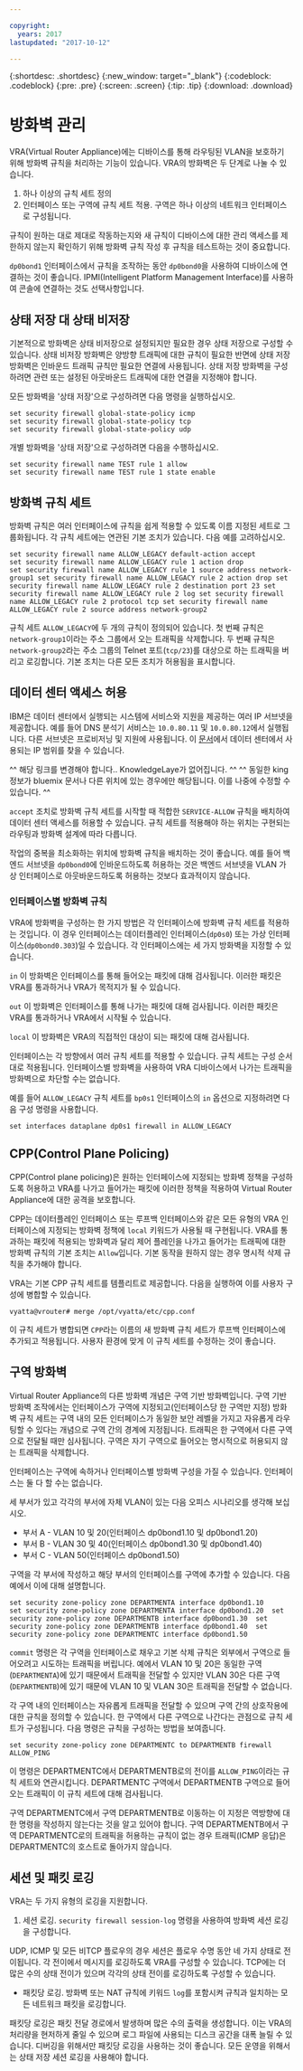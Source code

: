 ```yaml
---

copyright:
  years: 2017
lastupdated: "2017-10-12"

---
```


{:shortdesc: .shortdesc}
{:new_window: target="_blank"}
{:codeblock: .codeblock}
{:pre: .pre}
{:screen: .screen}
{:tip: .tip}
{:download: .download}

# 방화벽 관리
VRA(Virtual Router Appliance)에는 디바이스를 통해 라우팅된 VLAN을 보호하기 위해 방화벽 규칙을 처리하는 기능이 있습니다. VRA의 방화벽은 두 단계로 나눌 수 있습니다. 

1. 하나 이상의 규칙 세트 정의
2. 인터페이스 또는 구역에 규칙 세트 적용. 구역은 하나 이상의 네트워크 인터페이스로 구성됩니다. 

규칙이 원하는 대로 제대로 작동하는지와 새 규칙이 디바이스에 대한 관리 액세스를 제한하지 않는지 확인하기 위해 방화벽 규칙 작성 후 규칙을 테스트하는 것이 중요합니다. 

`dp0bond1` 인터페이스에서 규칙을 조작하는 동안 `dp0bond0`을 사용하여 디바이스에 연결하는 것이 좋습니다. IPMI(Intelligent Platform Management Interface)를 사용하여 콘솔에 연결하는 것도 선택사항입니다. 

## 상태 저장 대 상태 비저장
기본적으로 방화벽은 상태 비저장으로 설정되지만 필요한 경우 상태 저장으로 구성할 수 있습니다. 상태 비저장 방화벽은 양방향 트래픽에 대한 규칙이 필요한 반면에 상태 저장 방화벽은 인바운드 트래픽 규칙만 필요한 연결에 사용됩니다. 상태 저장 방화벽을 구성하려면 관련 또는 설정된 아웃바운드 트래픽에 대한 연결을 지정해야 합니다.

모든 방화벽을 '상태 저장'으로 구성하려면 다음 명령을 실행하십시오. 

```
set security firewall global-state-policy icmp
set security firewall global-state-policy tcp
set security firewall global-state-policy udp
```

개별 방화벽을 '상태 저장'으로 구성하려면 다음을 수행하십시오. 

```
set security firewall name TEST rule 1 allow
set security firewall name TEST rule 1 state enable
```

## 방화벽 규칙 세트
방화벽 규칙은 여러 인터페이스에 규칙을 쉽게 적용할 수 있도록 이름 지정된 세트로 그룹화됩니다. 각 규칙 세트에는 연관된 기본 조치가 있습니다. 다음 예를 고려하십시오. 
```
set security firewall name ALLOW_LEGACY default-action accept
set security firewall name ALLOW_LEGACY rule 1 action drop
set security firewall name ALLOW_LEGACY rule 1 source address network-group1 set security firewall name ALLOW_LEGACY rule 2 action drop set security firewall name ALLOW_LEGACY rule 2 destination port 23 set security firewall name ALLOW_LEGACY rule 2 log set security firewall name ALLOW_LEGACY rule 2 protocol tcp set security firewall name ALLOW_LEGACY rule 2 source address network-group2
```

규칙 세트 `ALLOW_LEGACY`에 두 개의 규칙이 정의되어 있습니다. 첫 번째 규칙은 `network-group1`이라는 주소 그룹에서 오는 트래픽을 삭제합니다. 두 번째 규칙은 `network-group2`라는 주소 그룹의 Telnet 포트(`tcp/23`)를 대상으로 하는 트래픽을 버리고 로깅합니다. 기본 조치는 다른 모든 조치가 허용됨을 표시합니다. 

## 데이터 센터 액세스 허용
IBM은 데이터 센터에서 실행되는 시스템에 서비스와 지원을 제공하는 여러 IP 서브넷을 제공합니다. 예를 들어 DNS 분석기 서비스는 `10.0.80.11` 및 `10.0.80.12`에서 실행됩니다. 다른 서브넷은 프로비저닝 및 지원에 사용됩니다. 이 [문서](http://knowledgelayer.softlayer.com/faq/what-ip-ranges-do-i-allow-through-firewall)에서 데이터 센터에서 사용되는 IP 범위를 찾을 수 있습니다. 

^^ 해당 링크를 변경해야 합니다.. KnowledgeLaye가 없어집니다. ^^
^^ 동일한 king 정보가 bluemix 문서나 다른 위치에 있는 경우에만 해당됩니다. 이를 나중에 수정할 수 있습니다. ^^

`accept` 조치로 방화벽 규칙 세트를 시작할 때 적합한 `SERVICE-ALLOW` 규칙을 배치하여 데이터 센터 액세스를 허용할 수 있습니다. 규칙 세트를 적용해야 하는 위치는 구현되는 라우팅과 방화벽 설계에 따라 다릅니다.

작업의 중복을 최소화하는 위치에 방화벽 규칙을 배치하는 것이 좋습니다. 예를 들어 백엔드 서브넷을 `dp0bond0`에 인바운드하도록 허용하는 것은 백엔드 서브넷을 VLAN 가상 인터페이스로 아웃바운드하도록 허용하는 것보다 효과적이지 않습니다. 

### 인터페이스별 방화벽 규칙
VRA에 방화벽을 구성하는 한 가지 방법은 각 인터페이스에 방화벽 규칙 세트를 적용하는 것입니다. 이 경우 인터페이스는 데이터플레인 인터페이스(`dp0s0`) 또는 가상 인터페이스(`dp0bond0.303`)일 수 있습니다. 각 인터페이스에는 세 가지 방화벽을 지정할 수 있습니다. 

`in` 이 방화벽은 인터페이스를 통해 들어오는 패킷에 대해 검사됩니다. 이러한 패킷은 VRA를 통과하거나 VRA가 목적지가 될 수 있습니다. 

`out` 이 방화벽은 인터페이스를 통해 나가는 패킷에 대해 검사됩니다. 이러한 패킷은 VRA를 통과하거나 VRA에서 시작될 수 있습니다. 

`local` 이 방화벽은 VRA의 직접적인 대상이 되는 패킷에 대해 검사됩니다. 

인터페이스는 각 방향에서 여러 규칙 세트를 적용할 수 있습니다. 규칙 세트는 구성 순서 대로 적용됩니다. 인터페이스별 방화벽을 사용하여 VRA 디바이스에서 나가는 트래픽을 방화벽으로 차단할 수는 없습니다. 

예를 들어 `ALLOW_LEGACY` 규칙 세트를 `bp0s1` 인터페이스의 `in` 옵션으로 지정하려면 다음 구성 명령을 사용합니다. 

`set interfaces dataplane dp0s1 firewall in ALLOW_LEGACY `

## CPP(Control Plane Policing)
CPP(Control plane policing)은 원하는 인터페이스에 지정되는 방화벽 정책을 구성하도록 허용하고 VRA를 나가고 들어가는 패킷에 이러한 정책을 적용하여 Virtual Router Appliance에 대한 공격을 보호합니다. 

CPP는 데이터플레인 인터페이스 또는 루프백 인터페이스와 같은 모든 유형의 VRA 인터페이스에 지정되는 방화벽 정책에 `local` 키워드가 사용될 때 구현됩니다. VRA를 통과하는 패킷에 적용되는 방화벽과 달리 제어 플레인을 나가고 들어가는 트래픽에 대한 방화벽 규칙의 기본 조치는 `Allow`입니다. 기본 동작을 원하지 않는 경우 명시적 삭제 규칙을 추가해야 합니다.

VRA는 기본 CPP 규칙 세트를 템플리트로 제공합니다. 다음을 실행하여 이를 사용자 구성에 병합할 수 있습니다. 

`vyatta@vrouter# merge /opt/vyatta/etc/cpp.conf`

이 규칙 세트가 병합되면 `CPP`라는 이름의 새 방화벽 규칙 세트가 루프백 인터페이스에 추가되고 적용됩니다. 사용자 환경에 맞게 이 규칙 세트를 수정하는 것이 좋습니다. 

## 구역 방화벽
Virtual Router Appliance의 다른 방화벽 개념은 구역 기반 방화벽입니다. 구역 기반 방화벽 조작에서는 인터페이스가 구역에 지정되고(인터페이스당 한 구역만 지정) 방화벽 규칙 세트는 구역 내의 모든 인터페이스가 동일한 보안 레벨을 가지고 자유롭게 라우팅할 수 있다는 개념으로 구역 간의 경계에 지정됩니다. 트래픽은 한 구역에서 다른 구역으로 전달될 때만 심사됩니다. 구역은 자기 구역으로 들어오는 명시적으로 허용되지 않는 트래픽을 삭제합니다. 

인터페이스는 구역에 속하거나 인터페이스별 방화벽 구성을 가질 수 있습니다. 인터페이스는 둘 다 할 수는 없습니다. 

세 부서가 있고 각각의 부서에 자체 VLAN이 있는 다음 오피스 시나리오를 생각해 보십시오. 

* 부서 A - VLAN 10 및 20(인터페이스 dp0bond1.10 및 dp0bond1.20)
* 부서 B - VLAN 30 및 40(인터페이스 dp0bond1.30 및 dp0bond1.40)
* 부서 C - VLAN 50(인터페이스 dp0bond1.50)

구역을 각 부서에 작성하고 해당 부서의 인터페이스를 구역에 추가할 수 있습니다. 다음 예에서 이에 대해 설명합니다. 
```
set security zone-policy zone DEPARTMENTA interface dp0bond1.10
set security zone-policy zone DEPARTMENTA interface dp0bond1.20  set security zone-policy zone DEPARTMENTB interface dp0bond1.30  set security zone-policy zone DEPARTMENTB interface dp0bond1.40  set security zone-policy zone DEPARTMENTC interface dp0bond1.50
```

`commit` 명령은 각 구역을 인터페이스로 채우고 기본 삭제 규칙은 외부에서 구역으로 들어오려고 시도하는 트래픽을 버립니다. 예에서 VLAN 10 및 20은 동일한 구역(`DEPARTMENTA`)에 있기 때문에서 트래픽을 전달할 수 있지만 VLAN 30은 다른 구역(`DEPARTMENTB`)에 있기 때문에 VLAN 10 및 VLAN 30은 트래픽을 전달할 수 없습니다.

각 구역 내의 인터페이스는 자유롭게 트래픽을 전달할 수 있으며 구역 간의 상호작용에 대한 규칙을 정의할 수 있습니다. 한 구역에서 다른 구역으로 나간다는 관점으로 규칙 세트가 구성됩니다. 다음 명령은 규칙을 구성하는 방법을 보여줍니다. 

`set security zone-policy zone DEPARTMENTC to DEPARTMENTB firewall ALLOW_PING `

이 명령은 DEPARTMENTC에서 DEPARTMENTB로의 전이를 `ALLOW_PING`이라는 규칙 세트와 연관시킵니다. DEPARTMENTC 구역에서 DEPARTMENTB 구역으로 들어오는 트래픽이 이 규칙 세트에 대해 검사됩니다. 

구역 DEPARTMENTC에서 구역 DEPARTMENTB로 이동하는 이 지정은 역방향에 대한 명령을 작성하지 않는다는 것을 알고 있어야 합니다. 구역 DEPARTMENTB에서 구역 DEPARTMENTC로의 트래픽을 허용하는 규칙이 없는 경우 트래픽(ICMP 응답)은 DEPARTMENTC의 호스트로 돌아가지 않습니다. 

## 세션 및 패킷 로깅
VRA는 두 가지 유형의 로깅을 지원합니다. 
1. 세션 로깅. ``security firewall session-log`` 명령을 사용하여 방화벽 세션 로깅을 구성합니다. 
  
  UDP, ICMP 및 모든 비TCP 플로우의 경우 세션은 플로우 수명 동안 네 가지 상태로 전이됩니다. 각 전이에서 메시지를 로깅하도록 VRA를 구성할 수 있습니다. TCP에는 더 많은 수의 상태 전이가 있으며 각각의 상태 전이를 로깅하도록 구성할 수 있습니다.   

*	패킷당 로깅. 방화벽 또는 NAT 규칙에 키워드 ``log``를 포함시켜 규칙과 일치하는 모든 네트워크 패킷을 로깅합니다. 

  패킷당 로깅은 패킷 전달 경로에서 발생하며 많은 수의 출력을 생성합니다. 이는 VRA의 처리량을 현저하게 줄일 수 있으며 로그 파일에 사용되는 디스크 공간을 대폭 늘릴 수 있습니다. 디버깅을 위해서만 패킷당 로깅을 사용하는 것이 좋습니다. 모든 운영을 위해서는 상태 저장 세션 로깅을 사용해야 합니다. 
